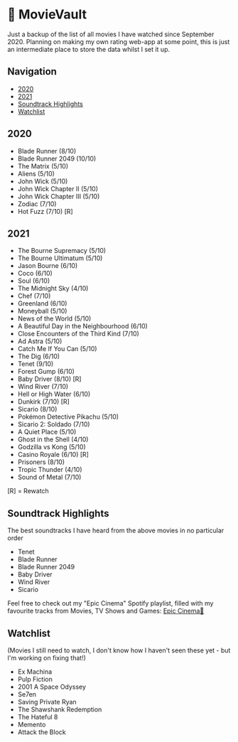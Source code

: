 # 🎥 MovieVault
Just a backup of the list of all movies I have watched since September 2020. Planning on making my own rating web-app at some point, this is just an intermediate place to store the data whilst I set it up.

## Navigation
* [2020](#2020)
* [2021](#2021)
* [Soundtrack Highlights](#Soundtrack-Highlights)
* [Watchlist](#Watchlist)

## 2020
* Blade Runner (8/10)
* Blade Runner 2049 (10/10)
* The Matrix (5/10)
* Aliens (5/10)
* John Wick (5/10)
* John Wick Chapter II (5/10)
* John Wick Chapter III (5/10)
* Zodiac (7/10)
* Hot Fuzz (7/10) [R]

## 2021
* The Bourne Supremacy (5/10)
* The Bourne Ultimatum (5/10)
* Jason Bourne (6/10)
* Coco (6/10)
* Soul (6/10)
* The Midnight Sky (4/10)
* Chef (7/10)
* Greenland (6/10)
* Moneyball (5/10)
* News of the World (5/10)
* A Beautiful Day in the Neighbourhood (6/10)
* Close Encounters of the Third Kind (7/10)
* Ad Astra (5/10)
* Catch Me If You Can (5/10)
* The Dig (6/10)
* Tenet (9/10)
* Forest Gump (6/10)
* Baby Driver (8/10) [R]
* Wind River (7/10)
* Hell or High Water (6/10)
* Dunkirk (7/10) [R]
* Sicario (8/10)
* Pokémon Detective Pikachu (5/10)
* Sicario 2: Soldado (7/10)
* A Quiet Place (5/10)
* Ghost in the Shell (4/10)
* Godzilla vs Kong (5/10)
* Casino Royale (6/10) [R]
* Prisoners (8/10)
* Tropic Thunder (4/10)
* Sound of Metal (7/10)

[R] = Rewatch

## Soundtrack Highlights
The best soundtracks I have heard from the above movies in no particular order
* Tenet
* Blade Runner
* Blade Runner 2049
* Baby Driver
* Wind River
* Sicario

Feel free to check out my "Epic Cinema" Spotify playlist, filled with my favourite tracks from Movies, TV Shows and Games:
[Epic Cinema🎥](https://open.spotify.com/playlist/2God9HBJ3pnsK9oyfWfgmA?si=WmJrd8fCQBu8ipYanU84Bg)

## Watchlist
(Movies I still need to watch, I don't know how I haven't seen these yet - but I'm working on fixing that!)
* Ex Machina
* Pulp Fiction
* 2001 A Space Odyssey
* Se7en
* Saving Private Ryan
* The Shawshank Redemption
* The Hateful 8
* Memento
* Attack the Block
